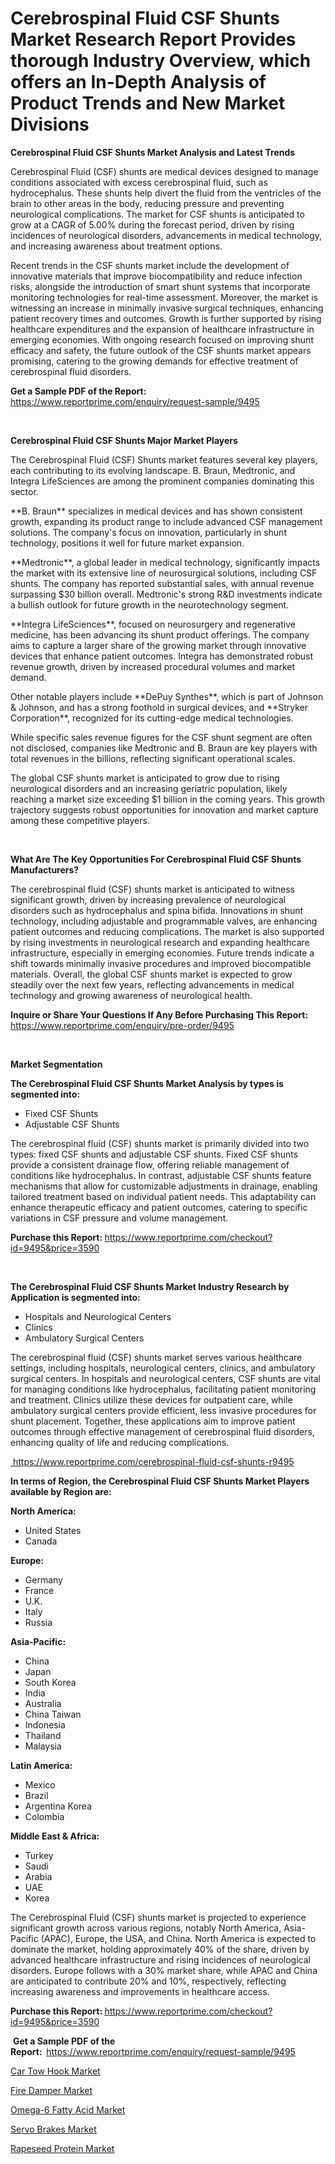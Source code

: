 <p><h1>Cerebrospinal Fluid CSF Shunts Market Research Report Provides thorough Industry Overview, which offers an In-Depth Analysis of Product Trends and New Market Divisions</h1></p><p><strong>Cerebrospinal Fluid CSF Shunts Market Analysis and Latest Trends</strong></p>
<p><p>Cerebrospinal Fluid (CSF) shunts are medical devices designed to manage conditions associated with excess cerebrospinal fluid, such as hydrocephalus. These shunts help divert the fluid from the ventricles of the brain to other areas in the body, reducing pressure and preventing neurological complications. The market for CSF shunts is anticipated to grow at a CAGR of 5.00% during the forecast period, driven by rising incidences of neurological disorders, advancements in medical technology, and increasing awareness about treatment options.</p><p>Recent trends in the CSF shunts market include the development of innovative materials that improve biocompatibility and reduce infection risks, alongside the introduction of smart shunt systems that incorporate monitoring technologies for real-time assessment. Moreover, the market is witnessing an increase in minimally invasive surgical techniques, enhancing patient recovery times and outcomes. Growth is further supported by rising healthcare expenditures and the expansion of healthcare infrastructure in emerging economies. With ongoing research focused on improving shunt efficacy and safety, the future outlook of the CSF shunts market appears promising, catering to the growing demands for effective treatment of cerebrospinal fluid disorders.</p></p>
<p><strong>Get a Sample PDF of the Report:&nbsp;</strong> <a href="https://www.reportprime.com/enquiry/request-sample/9495">https://www.reportprime.com/enquiry/request-sample/9495</a></p>
<p>&nbsp;</p>
<p><strong>Cerebrospinal Fluid CSF Shunts Major Market Players</strong></p>
<p><p>The Cerebrospinal Fluid (CSF) Shunts market features several key players, each contributing to its evolving landscape. B. Braun, Medtronic, and Integra LifeSciences are among the prominent companies dominating this sector.</p><p>**B. Braun** specializes in medical devices and has shown consistent growth, expanding its product range to include advanced CSF management solutions. The company's focus on innovation, particularly in shunt technology, positions it well for future market expansion. </p><p>**Medtronic**, a global leader in medical technology, significantly impacts the market with its extensive line of neurosurgical solutions, including CSF shunts. The company has reported substantial sales, with annual revenue surpassing $30 billion overall. Medtronic's strong R&D investments indicate a bullish outlook for future growth in the neurotechnology segment.</p><p>**Integra LifeSciences**, focused on neurosurgery and regenerative medicine, has been advancing its shunt product offerings. The company aims to capture a larger share of the growing market through innovative devices that enhance patient outcomes. Integra has demonstrated robust revenue growth, driven by increased procedural volumes and market demand.</p><p>Other notable players include **DePuy Synthes**, which is part of Johnson & Johnson, and has a strong foothold in surgical devices, and **Stryker Corporation**, recognized for its cutting-edge medical technologies. </p><p>While specific sales revenue figures for the CSF shunt segment are often not disclosed, companies like Medtronic and B. Braun are key players with total revenues in the billions, reflecting significant operational scales. </p><p>The global CSF shunts market is anticipated to grow due to rising neurological disorders and an increasing geriatric population, likely reaching a market size exceeding $1 billion in the coming years. This growth trajectory suggests robust opportunities for innovation and market capture among these competitive players.</p></p>
<p>&nbsp;</p>
<p><strong>What Are The Key Opportunities For Cerebrospinal Fluid CSF Shunts Manufacturers?</strong></p>
<p><p>The cerebrospinal fluid (CSF) shunts market is anticipated to witness significant growth, driven by increasing prevalence of neurological disorders such as hydrocephalus and spina bifida. Innovations in shunt technology, including adjustable and programmable valves, are enhancing patient outcomes and reducing complications. The market is also supported by rising investments in neurological research and expanding healthcare infrastructure, especially in emerging economies. Future trends indicate a shift towards minimally invasive procedures and improved biocompatible materials. Overall, the global CSF shunts market is expected to grow steadily over the next few years, reflecting advancements in medical technology and growing awareness of neurological health.</p></p>
<p><strong>Inquire or Share Your Questions If Any Before Purchasing This Report:</strong> <a href="https://www.reportprime.com/enquiry/pre-order/9495">https://www.reportprime.com/enquiry/pre-order/9495</a></p>
<p>&nbsp;</p>
<p><strong>Market Segmentation</strong></p>
<p><strong>The Cerebrospinal Fluid CSF Shunts Market Analysis by types is segmented into:</strong></p>
<p><ul><li>Fixed CSF Shunts</li><li>Adjustable CSF Shunts</li></ul></p>
<p><p>The cerebrospinal fluid (CSF) shunts market is primarily divided into two types: fixed CSF shunts and adjustable CSF shunts. Fixed CSF shunts provide a consistent drainage flow, offering reliable management of conditions like hydrocephalus. In contrast, adjustable CSF shunts feature mechanisms that allow for customizable adjustments in drainage, enabling tailored treatment based on individual patient needs. This adaptability can enhance therapeutic efficacy and patient outcomes, catering to specific variations in CSF pressure and volume management.</p></p>
<p><strong>Purchase this Report:&nbsp;</strong><a href="https://www.reportprime.com/checkout?id=9495&price=3590">https://www.reportprime.com/checkout?id=9495&price=3590</a></p>
<p>&nbsp;</p>
<p><strong>The Cerebrospinal Fluid CSF Shunts Market Industry Research by Application is segmented into:</strong></p>
<p><ul><li>Hospitals and Neurological Centers</li><li>Clinics</li><li>Ambulatory Surgical Centers</li></ul></p>
<p><p>The cerebrospinal fluid (CSF) shunts market serves various healthcare settings, including hospitals, neurological centers, clinics, and ambulatory surgical centers. In hospitals and neurological centers, CSF shunts are vital for managing conditions like hydrocephalus, facilitating patient monitoring and treatment. Clinics utilize these devices for outpatient care, while ambulatory surgical centers provide efficient, less invasive procedures for shunt placement. Together, these applications aim to improve patient outcomes through effective management of cerebrospinal fluid disorders, enhancing quality of life and reducing complications.</p></p>
<p><a href="https://www.reportprime.com/cerebrospinal-fluid-csf-shunts-r9495">&nbsp;https://www.reportprime.com/cerebrospinal-fluid-csf-shunts-r9495</a></p>
<p><strong>In terms of Region, the Cerebrospinal Fluid CSF Shunts Market Players available by Region are:</strong></p>
<p>
    <p> <strong> North America: </strong>
        <ul>
            <li>United States</li>
            <li>Canada</li>
        </ul>
        </p> 
    <p> <strong> Europe: </strong>
        <ul>
            <li>Germany</li>
            <li>France</li>
            <li>U.K.</li>
            <li>Italy</li>
            <li>Russia</li>
        </ul>
        </p> 
    <p> <strong> Asia-Pacific: </strong>
        <ul>
            <li>China</li>
            <li>Japan</li>
            <li>South Korea</li>
            <li>India</li>
            <li>Australia</li>
            <li>China Taiwan</li>
            <li>Indonesia</li>
            <li>Thailand</li>
            <li>Malaysia</li>
        </ul>
        </p> 
    <p> <strong> Latin America: </strong>
        <ul>
            <li>Mexico</li>
            <li>Brazil</li>
            <li>Argentina Korea</li>
            <li>Colombia</li>
        </ul>
        </p> 
    <p> <strong> Middle East & Africa: </strong>
        <ul>
            <li>Turkey</li>
            <li>Saudi</li>
            <li>Arabia</li>
            <li>UAE</li>
            <li>Korea</li>
        </ul>
    </p>
    </p>
<p><p>The Cerebrospinal Fluid (CSF) shunts market is projected to experience significant growth across various regions, notably North America, Asia-Pacific (APAC), Europe, the USA, and China. North America is expected to dominate the market, holding approximately 40% of the share, driven by advanced healthcare infrastructure and rising incidences of neurological disorders. Europe follows with a 30% market share, while APAC and China are anticipated to contribute 20% and 10%, respectively, reflecting increasing awareness and improvements in healthcare access.</p></p>
<p><strong>Purchase this Report: </strong><a href="https://www.reportprime.com/checkout?id=9495&price=3590">https://www.reportprime.com/checkout?id=9495&price=3590</a></p>
<p>&nbsp;<strong>Get a Sample PDF of the Report:&nbsp;&nbsp;</strong><a href="https://www.reportprime.com/enquiry/request-sample/9495">https://www.reportprime.com/enquiry/request-sample/9495</a></p>
<p><strong></strong></p>
<p><p><a href="https://www.linkedin.com/pulse/mapping-car-tow-hook-market-trends-challenges-breakthroughs-brj5e?trackingId=aM2DRSqDRVW0%2F9VA4wViCw%3D%3D">Car Tow Hook Market</a></p><p><a href="https://medium.com/@nathalelly87957/the-fire-damper-industry-analysis-report-offers-a-comprehensive-and-current-examination-of-the-477d8d05566c">Fire Damper Market</a></p><p><a href="https://issuu.com/reportprime-2/docs/omega-6-fatty-acid-market-size-2030_277931e0c5d565">Omega-6 Fatty Acid Market</a></p><p><a href="https://www.linkedin.com/pulse/what-factors-influence-servo-brakes-market-coming-years-wtgwe?trackingId=1cdoWk8eTn2yK6ta9JdA6w%3D%3D">Servo Brakes Market</a></p><p><a href="https://issuu.com/reportprime-2/docs/rapeseed-protein-market-size-2030.p_7d8377999950d3">Rapeseed Protein Market</a></p></p>